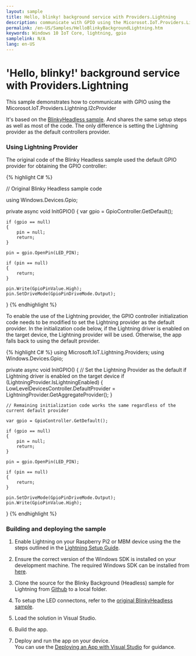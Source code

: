 ```yaml
---
layout: sample
title: Hello, blinky! background service with Providers.Lightning
description: communicate with GPIO using the Micorosot.IoT.Providers.Lightning.I2cProvider
permalink: /en-US/Samples/HelloBlinkyBackgroundLightning.htm
keywords: Windows 10 IoT Core, lightning, gpio
samplelink: N/A
lang: en-US
---
```


# 'Hello, blinky!' background service with Providers.Lightning


This sample demonstrates how to communicate with GPIO using the Micorosot.IoT.Providers.Lightning.I2cProvider

It's based on the [BlinkyHeadless sample]({{site.baseurl}}/{{page.lang}}/Samples/helloblinkybackground). And shares the same setup steps as well as most of the code. The only difference is setting the Lightning provider as the default controllers provider.

### Using Lightning Provider

The original code of the Blinky Headless sample used the default GPIO provider for obtaining the GPIO controller:

{% highlight C# %}

// Original Blinky Headless sample code

using Windows.Devices.Gpio;

private async void InitGPIO()
{
    var gpio = GpioController.GetDefault();

    if (gpio == null)
    {
        pin = null;
        return;
    }

    pin = gpio.OpenPin(LED_PIN);

    if (pin == null)
    {
        return;
    }

    pin.Write(GpioPinValue.High);
    pin.SetDriveMode(GpioPinDriveMode.Output);
}
{% endhighlight %}

To enable the use of the Lightning provider, the GPIO controller initialization code needs to be modified to set the Lightning provider as the default provider.
In the initialization code below, if the Lightning driver is enabled on the target device, the Lightning provider will be used. Otherwise, the app falls back to using the default provider.

{% highlight C# %}
using Microsoft.IoT.Lightning.Providers;
using Windows.Devices.Gpio;

private async void InitGPIO()
{
    // Set the Lightning Provider as the default if Lightning driver is enabled on the target device
    if (LightningProvider.IsLightningEnabled)
    {
        LowLevelDevicesController.DefaultProvider = LightningProvider.GetAggregateProvider();
    }

    // Remaining initialization code works the same regardless of the current default provider

    var gpio = GpioController.GetDefault();

    if (gpio == null)
    {
        pin = null;
        return;
    }

    pin = gpio.OpenPin(LED_PIN);

    if (pin == null)
    {
        return;
    }

    pin.SetDriveMode(GpioPinDriveMode.Output);
    pin.Write(GpioPinValue.High);
}
{% endhighlight %}


### Building and deploying the sample

1. Enable Lightning on your Raspberry Pi2 or MBM device using the the steps outlined in the [Lightning Setup Guide]({{site.baseurl}}/{{page.lang}}/Docs/LightningSetup).

1. Ensure the correct version of the Windows SDK is installed on your development machine. The required Windows SDK can be installed from [here](https://dev.windows.com/en-us/downloads/windows-10-developer-preview).

1. Clone the source for the Blinky Background (Headless) sample for Lightning from [Github](https://github.com/ms-iot/BusProviders/tree/develop/Microsoft.IoT.Lightning.Providers) to a local folder.

1. To setup the LED connectons, refer to the [original BlinkyHeadless sample]({{site.baseurl}}/{{page.lang}}/Samples/helloblinkybackground).

1. Load the solution in Visual Studio.

1. Build the app.

1. Deploy and run the app on your device.<br/>
   You can use the [Deploying an App with Visual Studio]({{site.baseurl}}/{{page.lang}}/Docs/AppDeployment) for guidance.


